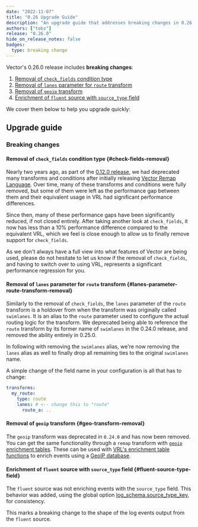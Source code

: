 ```yaml
---
date: "2022-11-07"
title: "0.26 Upgrade Guide"
description: "An upgrade guide that addresses breaking changes in 0.26.0"
authors: ["tobz"]
release: "0.26.0"
hide_on_release_notes: false
badges:
  type: breaking change
---
```


Vector's 0.26.0 release includes **breaking changes**:

1. [Removal of `check_fields` condition type](#check-fields-removal)
2. [Removal of `lanes` parameter for `route` transform](#lanes-parameter-route-transform-removal)
3. [Removal of `geoip` transform](#geo-transform-removal)
3. [Enrichment of `fluent` source with `source_type` field](#fluent-source-type-field)

We cover them below to help you upgrade quickly:

## Upgrade guide

### Breaking changes

#### Removal of `check_fields` condition type {#check-fields-removal}

Nearly two years ago, as part of the [0.12.0 release](https://vector.dev/highlights/2021-02-16-0-12-upgrade-guide/#fourth),
we had deprecated many transforms and conditions after initially releasing
[Vector Remap Language](https://vector.dev/blog/vector-remap-language/). Over time, many of these
transforms and conditions were fully removed, but some of them were left as the performance gap
between them and their equivalent usage in VRL had significant performance differences.

Since then, many of these performance gaps have been significantly reduced, if not closed entirely.
After taking another look at `check_fields`, it now has less than a 10% performance difference
compared to the equivalent VRL, which we feel is close enough to allow us to finally remove support
for `check_fields`.

As we don't always have a full view into what features of Vector are being used, please do not
hesitate to let us know if the removal of `check_fields`, and having to switch over to using VRL,
represents a significant performance regression for you.

#### Removal of `lanes` parameter for `route` transform {#lanes-parameter-route-transform-removal}

Similarly to the removal of `check_fields`, the `lanes` parameter of the `route` transform is a
holdover from when the transform was originally called `swimlanes`. It is an alias to the `route`
parameter used to configure the actual routing logic for the transform. We deprecated being able to
reference the `route` transform by its former name of `swimlanes` in the 0.24.0 release, and removed
the ability entirely in 0.25.0.

In following with removing the `swimlanes` alias, we're now removing the `lanes` alias as well to
finally drop all remaining ties to the original `swimlanes` name.

A simple change of the field name in your configuration is all that has to change:

```yaml
transforms:
  my_route:
    type: route
    lanes: # <-- change this to "route"
      route_a: ..
```

#### Removal of `geoip` transform {#geo-transform-removal}

The `geoip` transform was deprecated in `0.24.0` and has now been removed. You can
get the same functionality through a `remap` transform with [`geoip` enrichment
tables](/docs/reference/configuration/global-options/#enrichment_tables.geoip). These can be used
with [VRL's enrichment table functions](/docs/reference/vrl/functions/#enrichment-functions) to
enrich events using a [GeoIP database](https://www.maxmind.com/en/geoip2-databases).

#### Enrichment of `fluent` source with `source_type` field {#fluent-source-type-field}

The `fluent` source was not enriching events with the `source_type` field.
This behavior was added, using the global option [log_schema.source_type_key](https://vector.dev/docs/reference/configuration/global-options/#log_schema.source_type_key),
for consistency.

This marks a breaking change to the shape of the log events output from the `fluent` source.
